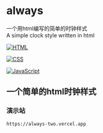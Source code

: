 # always
一个用html编写的简单的时钟样式<br>A simple clock style written in html

[![HTML](https://img.shields.io/badge/HTML-5-orange?style=flat-square&logo=html5)](https://auzgo.com/)


[![CSS](https://img.shields.io/badge/CSS-3-blue?style=flat-square&logo=css3)](https://auzgo.com/)

[![JavaScript](https://img.shields.io/badge/JavaScript-ES6-yellow?style=flat-square&logo=javascript)](https://auzgo.com/)

## 一个简单的html时钟样式
### 演示站
 ```
 https://always-two.vercel.app
 ```
